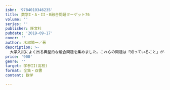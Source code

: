 ```yaml
---
isbn: '9784010346235'
title: 数学I・A・II・B融合問題ターゲット76
volume: ''
series: ''
publisher: 旺文社
pubdate: '2019-09-17'
cover: ''
author: 木部陽一／著
description: >-
  大学入試によく出る典型的な融合問題を集めました。これらの問題は「知っていること」がとても大切です。つまり大学入試の基礎知識と言えるでしょう。本書にざっと目を通しておくだけでも、かなり違ってくるはずです。
price: '900'
genre: ''
target: 学参II(高校)
format: 全集・双書
content: 数学

---
```

